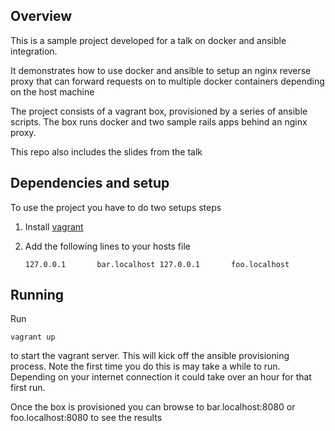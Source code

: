 Overview
---------

This is a sample project developed for a talk on docker and ansible integration.

It demonstrates how to use docker and ansible to setup an nginx reverse proxy that
can forward requests on to multiple docker containers depending on the host machine

The project consists of a vagrant box, provisioned by a series of ansible scripts.
The box runs docker and two sample rails apps behind an nginx proxy.

This repo also includes the slides from the talk


Dependencies and setup
----------------------
To use the project you have to do two setups steps

1. Install [vagrant](https://www.vagrantup.com/)
2. Add the following lines to your hosts file


    `127.0.0.1       bar.localhost
    127.0.0.1       foo.localhost`

Running
-------
Run

    vagrant up

to start the vagrant server. This will kick off the ansible provisioning process.
Note the first time you do this is may take a while to run. Depending on your
internet connection it could take over an hour for that first run.

Once the box is provisioned you can browse to bar.localhost:8080 or foo.localhost:8080 to see the results
